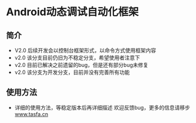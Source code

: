 ﻿
# Android动态调试自动化框架

## 简介

* V2.0 后续开发会以控制台框架形式，以命令方式使用框架内容</br>
* v2.0 该分支目前仍旧为不稳定分支，希望使用者注意下
* v2.0 目前已解决之前遗留的bug，但是还有部分bug未修复
* v2.0 该分支为开发分支，目前并没有完善所有功能

## 使用方法

* 详细的使用方法，等稳定版本后再详细描述
欢迎反馈bug，更多的信息请移步  www.tasfa.cn
